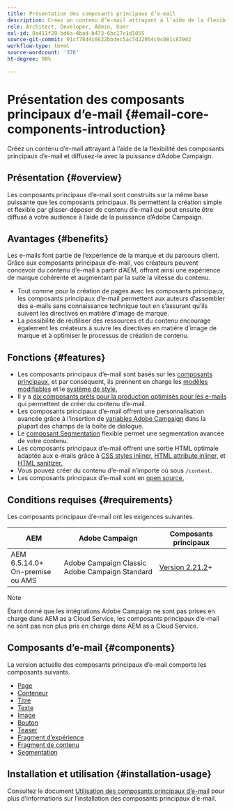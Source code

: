 ```yaml
---
title: Présentation des composants principaux d’e-mail
description: Créez un contenu d’e-mail attrayant à l’aide de la flexibilité des composants principaux d’e-mail et diffusez-le avec la puissance d’Adobe Campaign.
role: Architect, Developer, Admin, User
exl-id: 0a411f28-bd6a-4bad-b473-6bc27c1d1055
source-git-commit: 91cf78d4c6622bbdec5ac7d22954c9c081c839d2
workflow-type: tm+mt
source-wordcount: '376'
ht-degree: 98%

---
```



# Présentation des composants principaux d’e-mail {#email-core-components-introduction}

Créez un contenu d’e-mail attrayant à l’aide de la flexibilité des composants principaux d’e-mail et diffusez-le avec la puissance d’Adobe Campaign.

## Présentation {#overview}

Les composants principaux d’e-mail sont construits sur la même base puissante que les composants principaux. Ils permettent la création simple et flexible par glisser-déposer de contenu d’e-mail qui peut ensuite être diffusé à votre audience à l’aide de la puissance d’Adobe Campaign.

## Avantages {#benefits}

Les e-mails font partie de l’expérience de la marque et du parcours client. Grâce aux composants principaux d’e-mail, vos créateurs peuvent concevoir du contenu d’e-mail à partir d’AEM, offrant ainsi une expérience de marque cohérente et augmentant par la suite la vitesse du contenu.

* Tout comme pour la création de pages avec les composants principaux, les composants principaux d’e-mail permettent aux auteurs d’assembler des e-mails sans connaissance technique tout en s’assurant qu’ils suivent les directives en matière d’image de marque.
* La possibilité de réutiliser des ressources et du contenu encourage également les créateurs à suivre les directives en matière d’image de marque et à optimiser le processus de création de contenu.

## Fonctions {#features}

* Les composants principaux d’e-mail sont basés sur les [composants principaux,](/help/introduction.md) et par conséquent, ils prennent en charge les [modèles modifiables](https://experienceleague.adobe.com/docs/experience-manager-cloud-service/sites/authoring/features/templates.html?lang=fr) et le [système de style.](https://experienceleague.adobe.com/docs/experience-manager-cloud-service/content/sites/authoring/features/style-system.html?lang=fr)
* Il y a [dix composants prêts pour la production optimisés pour les e-mails](#components) qui permettent de créer du contenu d’e-mail.
* Les composants principaux d’e-mail offrent une personnalisation avancée grâce à l’insertion de [variables Adobe Campaign](campaign-variables.md) dans la plupart des champs de la boîte de dialogue.
* Le [composant Segmentation](/help/email/components/segmentation.md) flexible permet une segmentation avancée de votre contenu.
* Les composants principaux d’e-mail offrent une sortie HTML optimale adaptée aux e-mails grâce à [CSS styles inliner,](https://github.com/adobe/aem-core-email-components/wiki/CSS-Styles-Inliner:-Technical-documentation) [HTML attribute inliner,](https://github.com/adobe/aem-core-email-components/wiki/HTML-Inliner) et [HTML sanitizer.](https://github.com/adobe/aem-core-email-components/wiki/HTML-Sanitizing)
* Vous pouvez créer du contenu d’e-mail n’importe où sous `/content`.
* Les composants principaux d’e-mail sont en [open source.](https://github.com/adobe/aem-core-email-components)

## Conditions requises {#requirements}

Les composants principaux d’e-mail ont les exigences suivantes.

| AEM | Adobe Campaign | Composants principaux |
|---|---|---|
| AEM 6.5.14.0+<br>On-premise ou AMS | Adobe Campaign Classic<br>Adobe Campaign Standard | [Version 2.21.2](/help/versions.md)+ |

>[!NOTE]
>
>Étant donné que les intégrations Adobe Campaign ne sont pas prises en charge dans AEM as a Cloud Service, les composants principaux d’e-mail ne sont pas non plus pris en charge dans AEM as a Cloud Service.

## Composants d’e-mail {#components}

La version actuelle des composants principaux d’e-mail comporte les composants suivants.

* [Page](components/page.md)
* [Conteneur](components/container.md)
* [Titre](components/title.md)
* [Texte](components/text.md)
* [Image](components/image.md)
* [Bouton](components/button.md)
* [Teaser](components/teaser.md)
* [Fragment d’expérience](components/experience-fragment.md)
* [Fragment de contenu](components/content-fragment.md)
* [Segmentation](components/segmentation.md)

## Installation et utilisation {#installation-usage}

Consultez le document [Utilisation des composants principaux d’e-mail](using.md) pour plus d’informations sur l’installation des composants principaux d’e-mail.
